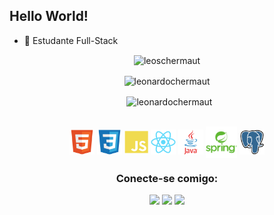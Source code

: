 ## Hello World!

- 🌱 Estudante Full-Stack

<p align="center">
    <img align="center" src="https://github-readme-stats.vercel.app/api/top-langs?username=leonardochermaut&show_icons=true&theme=dark&locale=en&layout=compact" alt="leoschermaut" />
</p>

<p align="center">
    <img align="center" src="https://github-readme-streak-stats.herokuapp.com/?user=leonardochermaut&theme=dark" alt="leonardochermaut" />
</p>

<p align="center">&nbsp;
    <img align="center" src="https://github-readme-stats.vercel.app/api?username=leonardochermaut&show_icons=true&theme=dark&locale=en" alt="leonardochermaut" />
</p>

 <div align="center">
  <div style="display: inline_block"><br>
  <img align="center" alt="Leo-HTML" height="40" width="40" src="https://raw.githubusercontent.com/devicons/devicon/master/icons/html5/html5-original.svg">
  <img align="center" alt="Leo-CSS" height="40" width="40" src="https://raw.githubusercontent.com/devicons/devicon/master/icons/css3/css3-original.svg">
  <img align="center" alt="Leo-JS" height="36" width="38" src="https://raw.githubusercontent.com/devicons/devicon/master/icons/javascript/javascript-plain.svg">
  <img align="center" alt="Leo-React" height="40" width="40" src="https://raw.githubusercontent.com/devicons/devicon/master/icons/react/react-original.svg">
  <img align="center" alt="Leo-Java" height="40" width="40" src="https://raw.githubusercontent.com/devicons/devicon/master/icons/java/java-original-wordmark.svg">
  <img align="center" alt="Leo-Spring" height="50" width="50" src="https://raw.githubusercontent.com/devicons/devicon/master/icons/spring/spring-original-wordmark.svg">
  <img align="center" alt="Leo-Postgresql" height="40" width="40" src="https://raw.githubusercontent.com/devicons/devicon/master/icons/postgresql/postgresql-original.svg">
   </div>
  
<div>

 <h3 align="center">Conecte-se comigo:</h3>
<a align="center" href="https://instagram.com/leoschrmt" target="_blank"><img src="https://img.shields.io/badge/-Instagram-%23E4405F?style=for-the-badge&logo=instagram&logoColor=white" target="_blank"></a>
<a align="center" href = "mailto:leo.chermaut@gmail.com"><img src="https://img.shields.io/badge/Gmail-D14836?style=for-the-badge&logo=gmail&logoColor=white" target="_blank"></a>
<a align="center" href="https://www.linkedin.com/in/leonardochermaut" target="_blank"><img src="https://img.shields.io/badge/-LinkedIn-%230077B5?style=for-the-badge&logo=linkedin&logoColor=white" target="_blank"></a>   
</div>


